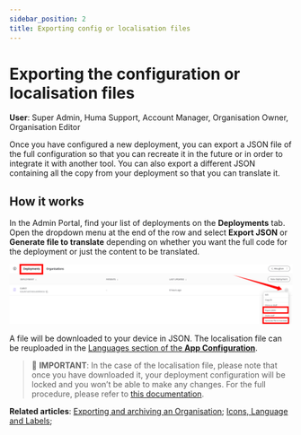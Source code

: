 ```yaml
---
sidebar_position: 2
title: Exporting config or localisation files 
---
```

# Exporting the configuration or localisation files
**User**: Super Admin, Huma Support, Account Manager, Organisation Owner, Organisation Editor

Once you have configured a new deployment, you can export a JSON file of the full configuration so that you can recreate it in the future or in order to integrate it with another tool. 
You can also export a different JSON containing all the copy from your deployment so that you can translate it. 
## How it works
In the Admin Portal, find your list of deployments on the **Deployments** tab. Open the dropdown menu at the end of the row and select **Export JSON** or **Generate file to translate** depending on whether you want the full code for the deployment or just the content to be translated.

![image](./assets/ExportConfig01.png)

A file will be downloaded to your device in JSON. The localisation file can be reuploaded in the [Languages section of the **App Configuration**](../general-settings/icon-language-and-labels.md).
>
> 🛑 **IMPORTANT**: In the case of the localisation file, please note that once you have downloaded it, your deployment configuration will be locked and you won’t be able to make any changes. For the full procedure, please refer to [this documentation](https://humatherapeutics.atlassian.net/wiki/spaces/DO/pages/3298689083/How-To+Log+a+Translation+Request).

**Related articles**: [Exporting and archiving an Organisation](../../managing-organisations/exporting-and-archiving-an-organisation.md); [Icons, Language and Labels](../general-settings/icon-language-and-labels.md);
